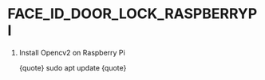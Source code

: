 # FACE_ID_DOOR_LOCK_RASPBERRYPI


1. Install Opencv2 on Raspberry Pi

   {quote} sudo apt update  {quote}
